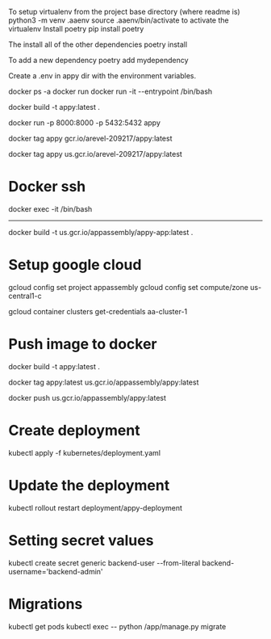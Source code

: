 To setup virtualenv
from the project base directory (where readme is)
python3 -m venv .aaenv
source .aaenv/bin/activate to activate the virtualenv
Install poetry
pip install poetry

The install all of the other dependencies
poetry install

To add a new dependency
poetry add mydependency


Create a .env in appy dir with the environment variables.

docker ps -a
docker run <imagename>
docker run -it --entrypoint /bin/bash <imageid>

docker build -t appy:latest .


docker run -p 8000:8000 -p 5432:5432 appy

docker tag appy gcr.io/arevel-209217/appy:latest

docker tag appy us.gcr.io/arevel-209217/appy:latest

# Docker ssh
docker exec <imageid> -it /bin/bash

--------------------------

docker build -t us.gcr.io/appassembly/appy-app:latest .

# Setup google cloud
gcloud config set project appassembly
gcloud config set compute/zone us-central1-c

gcloud container clusters get-credentials aa-cluster-1

# Push image to docker
docker build -t appy:latest .

docker tag appy:latest us.gcr.io/appassembly/appy:latest

docker push us.gcr.io/appassembly/appy:latest


# Create deployment
kubectl apply -f kubernetes/deployment.yaml


# Update the deployment

kubectl rollout restart deployment/appy-deployment

# Setting secret values
kubectl create secret generic backend-user --from-literal backend-username='backend-admin'


# Migrations
kubectl get pods
kubectl exec <pod-name> -- python /app/manage.py migrate


